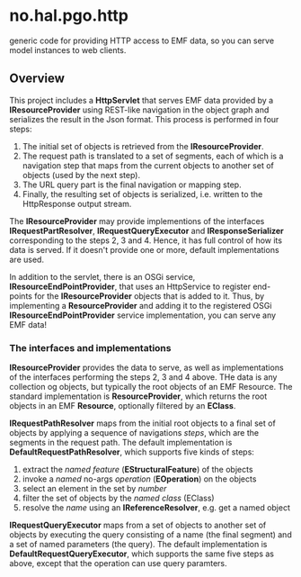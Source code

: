 # no.hal.pgo.http
generic code for providing HTTP access to EMF data, so you can serve model instances to web clients.

## Overview

This project includes a __HttpServlet__ that serves EMF data provided by a __IResourceProvider__ using REST-like navigation in the object graph and serializes the result in the Json format. This process is performed in four steps:
1. The initial set of objects is retrieved from the __IResourceProvider__.
2. The request path is translated to a set of segments, each of which is a navigation step that maps from the current objects to another set of objects (used by the next step).
3. The URL query part is the final navigation or mapping step.
4. Finally, the resulting set of objects is serialized, i.e. written to the HttpResponse output stream.

The __IResourceProvider__ may provide implementions of the interfaces __IRequestPartResolver__, __IRequestQueryExecutor__ and __IResponseSerializer__ corresponding to the steps 2, 3 and 4. Hence, it has full control of how its data is served. If it doesn't provide one or more, default implementations are used.

In addition to the servlet, there is an OSGi service, __IResourceEndPointProvider__, that uses an HttpService to register end-points for the __IResourceProvider__ objects that is added to it. Thus, by implementing a __ResourceProvider__ and adding it to the registered OSGi __IResourceEndPointProvider__ service implementation, you can serve any EMF data!

### The interfaces and implementations

__IResourceProvider__ provides the data to serve, as well as implementations of the interfaces performing the steps 2, 3 and 4 above. THe data is any collection og objects, but typically the root objects of an EMF Resource. The standard implementation is __ResourceProvider__, which returns the root objects in an EMF __Resource__, optionally filtered by an __EClass__.

__IRequestPathResolver__ maps from the initial root objects to a final set of objects by applying a sequence of navigations _steps_, which are the segments in the request path. The default implementation is __DefaultRequestPathResolver__, which supports five kinds of steps:
1. extract the _named_ _feature_ (__EStructuralFeature__) of the objects
2. invoke a _named_ no-args _operation_ (__EOperation__) on the objects
3. select an element in the set by _number_
4. filter the set of objects by the _named_ _class_ (EClass)
5. resolve the _name_ using an __IReferenceResolver__, e.g. get a named object

__IRequestQueryExecutor__ maps from a set of objects to another set of objects by executing the query consisting of a name (the final segment) and a set of named parameters (the query). The default implementation is __DefaultRequestQueryExecutor__, which supports the same five steps as above, except that the operation can use query paramters.
